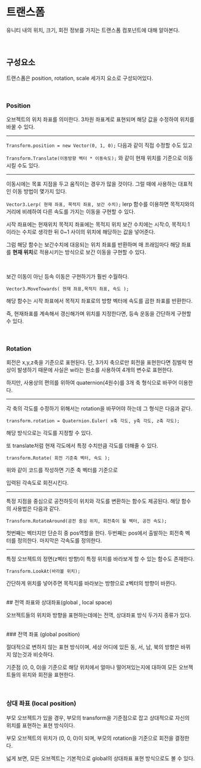 # 트랜스폼

유니티 내의 위치, 크기, 회전 정보를 가지는 트랜스폼 컴포넌트에 대해 알아본다.

<br>

## 구성요소

트랜스폼은 position, rotation, scale 세가지 요소로 구성되어있다.

<br>

### Position

오브젝트의 위치 좌표를 의미한다. 3차원 좌표계로 표현되며 해당 값을 수정하여 위치를 바꿀 수 있다.

<hr>

`Transform.position = new Vector(0, 1, 0);`
다음과 같이 직접 수정할 수도 있고

`Transform.Translate(이동방향 벡터 * 이동속도);`
와 같이 현재 위치를 기준으로 이동시킬 수도 있다.

<hr>

이동시에는 목표 지점을 두고 움직이는 경우가 많을 것이다.
그럴 때에 사용하는 대표적인 이동 방법이 몇가지 있다.

`Vector3.Lerp( 현재 좌표, 목적지 좌표, 보간 수치);`
lerp 함수를 이용하면 목적지와의 거리에 비례하여 다른 속도를 가지는 이동을 구현할 수 있다.

시작 좌표에는 현재위치
목적지 좌표에는 목적지 위치
보간 수치에는 시작:0, 목적지:1 이라는 수치로 생각한 뒤
0~1 사이의 위치에 해당하는 값을 넣어준다.

그럼 해당 함수는 보간수치에 대응되는 위치 좌표를 반환하며
매 프래임마다 해당 좌표를 **현재 위치**로 적용시키는 방식으로 보간 이동을 구현할 수 있다.

<br>

보간 이동이 아닌 등속 이동은 구현하기가 훨씬 수월하다.

`Vector3.MoveTowards( 현재 좌표,목적지 좌표, 속도 );`

해당 함수는 시작 좌표에서 목적지 좌표로의 방향 벡터에 속도를 곱한 좌표를 반환한다.

즉, 현재좌표를 계속해서 갱신해가며 위치를 지정한다면, 등속 운동을 간단하게 구현할 수 있다.


<br>

### Rotation

회전은 x,y,z축을 기준으로 표현된다.
단, 3가지 축으로만 회전을 표현한다면 짐벌락 현상이 발생하기 때문에 사실은 w라는 원소를 사용하여 4개의 변수로 표현한다.

하지만, 사용상의 편의를 위하여 quaternion(4원수)를 3개 축 형식으로 바꾸어 이용한다.

<hr>

각 축의 각도를 수정하기 위해서는 rotation을 바꾸어야 하는데 그 형식은 다음과 같다.

`transform.rotation = Quaternion.Euler( x축 각도, y축 각도, z축 각도);`

해당 방식으로는 각도를 지정할 수 있다.

또 translate처럼 현재 각도에서 특정 수치만큼 각도를 더해줄 수 있다.

`transform.Rotate( 회전 기준축 벡터, 속도 );`

위와 같이 코드를 작성하면 기준 축 벡터를 기준으로

입력된 각속도로 회전시킨다.


<hr>

특정 지점을 중심으로 공전하듯이 위치와 각도를 변환하는 함수도 제공된다. 해당 함수의 사용법은 다음과 같다.

`Transform.RotateAround(공전 중심 위치, 회전축이 될 벡터, 공전 속도);`

첫번째는 벡터지만 단순히 중 pos역할을 한다.
두번째는 pos에서 출발하는 회전축 벡터를 정의한다.
마지막은 각속도를 정의한다.

<hr>

특정 오브젝트의 정면(z벡터 방향)이 특정 위치를 바라보게 할 수 있는 함수도 존재한다.

`Transform.LookAt(바라볼 위치);`

간단하게 위치를 넣어주면 목적지를 바라보는 방향으로 z벡터의 방향이 바뀐다.

<br>
## 전역 좌표와 상대좌표(global , local space)

오브젝트들의 위치와 방향을 표현하는데에는 전역, 상대좌표 방식 두가지 종류가 있다.

<br>
### 전역 좌표 (global position)

절대적으로 변하지 않는 표현 방식이며, 세상 어디에 있든 동, 서, 남, 북의 방향은 바뀌지 않는것과 비슷하다.

기준점 (0, 0, 0)을 기준으로 해당 위치에서 얼마나 떨어져있는지에 대하여 모든 오브젝트들의 위치와 회전을 표현한다.

<br>


### 상대 좌표 (local position)

부모 오브젝트가 있을 경우, 부모의 transform을 기준점으로 잡고 상대적으로 자신의 위치를 표현하는 표현 방식이다.

부모 오브젝트의 위치가 (0, 0, 0)이 되며, 부모의 rotation을 기준으로 회전을 결정한다.

넓게 보면, 모든 오브젝트는 기본적으로 global의 상대좌표 표현 방식으로도 볼 수 있다.

<br>